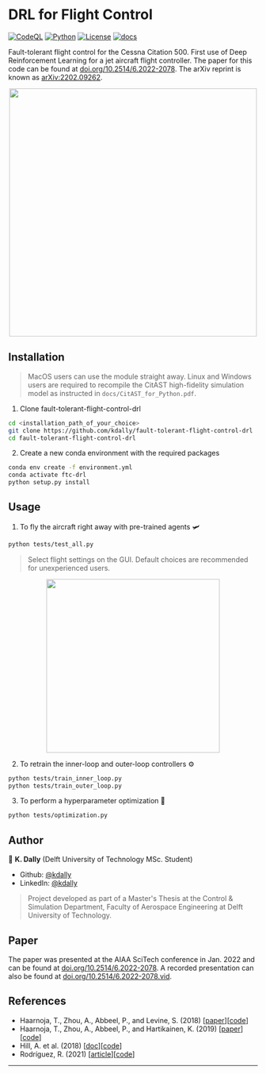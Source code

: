 # DRL for Flight Control

[![CodeQL](https://github.com/kdally/fault-tolerant-flight-control-drl/actions/workflows/codeql-analysis.yml/badge.svg)](https://github.com/kdally/fault-tolerant-flight-control-drl/actions/workflows/codeql-analysis.yml)
[![Python](https://shields.io/badge/python-v3.7-blue.svg)](https://github.com/kdally/fault-tolerant-flight-control-drl/)
[![License](https://img.shields.io/github/license/kdally/fault-tolerant-flight-control-drl)](https://github.com/kdally/fault-tolerant-flight-control-drl/blob/master/LICENSE)
[![docs](https://img.shields.io/badge/docs-stable-blue.svg)](https://kdally.github.io/fault-tolerant-flight-control-drl/)


Fault-tolerant flight control for the Cessna Citation 500. First use of Deep Reinforcement Learning for a jet aircraft flight controller. The paper for this code can be found at [doi.org/10.2514/6.2022-2078](https://doi.org/10.2514/6.2022-2078). The arXiv reprint is known as [arXiv:2202.09262](https://arxiv.org/abs/2202.09262).

<p align="center">
  <img src="assets/attitude70deg.gif" width="500"/>
</p>

## Installation
> MacOS users can use the module straight away.
> Linux and Windows users are required to recompile the CitAST high-fidelity simulation model as instructed in `docs/CitAST_for_Python.pdf`.

1. Clone fault-tolerant-flight-control-drl
```sh
cd <installation_path_of_your_choice>
git clone https://github.com/kdally/fault-tolerant-flight-control-drl
cd fault-tolerant-flight-control-drl
```

2. Create a new conda environment with the required packages

```sh
conda env create -f environment.yml
conda activate ftc-drl
python setup.py install
```

## Usage

1. To fly the aircraft right away with pre-trained agents 🛩
```sh
python tests/test_all.py
```

> Select flight settings on the GUI. Default choices are recommended for unexperienced users.

<p align="center">
  <img src="assets/gui.png" width="350"/>
</p>


2. To retrain the inner-loop and outer-loop controllers ⚙️
```sh
python tests/train_inner_loop.py
python tests/train_outer_loop.py
```

3. To perform a hyperparameter optimization 🎯
```sh
python tests/optimization.py
```


## Author

👤 **K. Dally**
(Delft University of Technology MSc. Student)
* Github: [@kdally](https://github.com/kdally)
* LinkedIn: [@kdally](https://linkedin.com/in/kdally)

> Project developed as part of a Master's Thesis at the Control & Simulation Department, Faculty of Aerospace Engineering at Delft University of Technology.

## Paper 

The paper was presented at the AIAA SciTech conference in Jan. 2022 and can be found at [doi.org/10.2514/6.2022-2078](https://doi.org/10.2514/6.2022-2078). A recorded presentation can also be found at [doi.org/10.2514/6.2022-2078.vid](https://doi.org/10.2514/6.2022-2078.vid).

## References

* Haarnoja, T., Zhou, A., Abbeel, P., and Levine, S. (2018) [[paper](https://arxiv.org/abs/1801.01290)][[code](https://github.com/haarnoja/sac/tree/master/sac)]
* Haarnoja, T., Zhou, A., Abbeel, P., and Hartikainen, K. (2019) [[paper](https://arxiv.org/abs/1812.05905)][[code](https://github.com/rail-berkeley/softlearning/)]
* Hill, A. et al. (2018) [[doc](https://stable-baselines.readthedocs.io/)][[code](https://github.com/hill-a/stable-baselines)]
* Rodríguez, R. (2021) [[article](https://medium.com/codestory/3d-animations-made-simple-with-matlab-visualizing-flight-test-data-and-simulation-results-ed399cdcc711)][[code](https://github.com/Ro3code/aircraft_3d_animation)]



***
